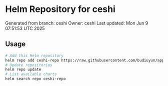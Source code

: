 # Helm Repository for ceshi
Generated from branch: ceshi
Owner: ceshi
Last updated: Mon Jun  9 07:51:53 UTC 2025

## Usage
```bash
# Add this Helm repository
helm repo add ceshi-repo https://raw.githubusercontent.com/budiuyun/appStore/helm-ceshi/
# Update repositories
helm repo update
# List available charts
helm search repo ceshi-repo
```
